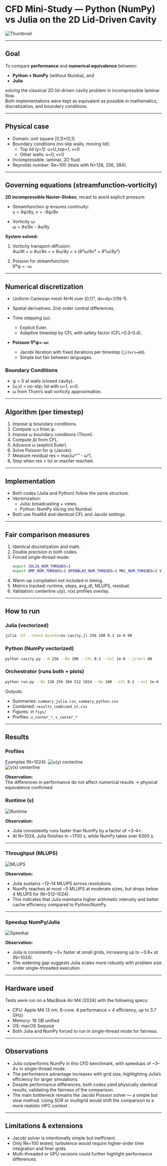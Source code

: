 # CFD Mini-Study — Python (NumPy) vs Julia on the 2D Lid-Driven Cavity

![Thumbnail](thumbnail.png)


---

## Goal

To compare **performance** and **numerical equivalence** between:
- **Python + NumPy** (without Numba), and
- **Julia**

solving the classical 2D lid-driven cavity problem in incompressible laminar flow.  
Both implementations were kept as equivalent as possible in mathematics, discretization, and boundary conditions.

---

## Physical case

- Domain: unit square [0,1]×[0,1].
- Boundary conditions (no-slip walls, moving lid):
  - Top lid (y=1): u=U_top=1, v=0
  - Other walls: u=0, v=0
- Incompressible, laminar, 2D fluid.
- Reynolds number: Re=100 (tests with N=128, 256, 384).

---

## Governing equations (streamfunction–vorticity)

**2D incompressible Navier–Stokes**, recast to avoid explicit pressure:

- Streamfunction ψ ensures continuity:  
  u = ∂ψ/∂y,   v = -∂ψ/∂x

- Vorticity ω:  
  ω = ∂v/∂x - ∂u/∂y

**System solved:**

1. Vorticity transport-diffusion:  
   ∂ω/∂t + u ∂ω/∂x + v ∂ω/∂y = ν (∂²ω/∂x² + ∂²ω/∂y²)

2. Poisson for streamfunction:  
   ∇²ψ = -ω

---

## Numerical discretization

- Uniform Cartesian mesh N×N over [0,1]², dx=dy=1/(N-1).
- Spatial derivatives: 2nd-order central differences.
- Time stepping (ω):
  - Explicit Euler.
  - Adaptive timestep by CFL with safety factor (CFL=0.3–0.4).

- **Poisson ∇²ψ=-ω:**
  - Jacobi iteration with fixed iterations per timestep (`jiters=80`).  
  - Simple but fair between languages.

### Boundary Conditions

- ψ = 0 at walls (closed cavity).  
- (u,v) = no-slip; lid with u=1, v=0.  
- ω from Thom’s wall vorticity approximation.

---

## Algorithm (per timestep)

1. Impose ψ boundary conditions.  
2. Compute u,v from ψ.  
3. Impose ω boundary conditions (Thom).  
4. Compute Δt from CFL.  
5. Advance ω (explicit Euler).  
6. Solve Poisson for ψ (Jacobi).  
7. Measure residual res = max|ωⁿ⁺¹ - ωⁿ|.  
8. Stop when res < tol or maxiter reached.

---

## Implementation

- Both codes (Julia and Python) follow the same structure.  
- Vectorization:  
  - Julia: broadcasting + views.  
  - Python: NumPy slicing (no Numba).  
- Both use float64 and identical CFL and Jacobi settings.

---

## Fair comparison measures

1. Identical discretization and math.  
2. Double precision in both codes.  
3. Forced single-thread mode:  
   ```bash
   export JULIA_NUM_THREADS=1
   export OMP_NUM_THREADS=1 OPENBLAS_NUM_THREADS=1 MKL_NUM_THREADS=1 VECLIB_MAXIMUM_THREADS=1 NUMEXPR_NUM_THREADS=1
   ```
4. Warm-up compilation not included in timing.  
5. Metrics tracked: runtime, steps, avg_dt, MLUPS, residual.  
6. Validation: centerline u(y), v(x) profiles overlay.

---

## How to run

### Julia (vectorized)
```bash
julia -O3 --check-bounds=no cavity.jl 256 100 0.3 1e-6 80
```

### Python (NumPy vectorized)
```bash
python cavity.py --N 256 --Re 100 --CFL 0.3 --tol 1e-6 --jiters 80
```

### Orchestrator (runs both + plots)
```bash
python run.py --Ns 128 256 384 512 1024 --Re 100 --CFL 0.3 --tol 1e-6 --jiters 80 --label st
```

Outputs:
- Summaries: `summary_julia.csv`, `summary_python.csv`
- Combined: `results_combined_st.csv`
- Figures: in `figs/`
- Profiles: `u_center_*`, `v_center_*`

---

## Results


### Profiles
Examples (N=1024):
![u(y) centerline](figs/profiles_st_u_profile_N1024.png)  
![v(x) centerline](figs/profiles_st_v_profile_N1024.png)

**Observation:**  
The differences in performance do not affect numerical results → physical equivalence confirmed.  


### Runtime (s)
![Runtime](figs/bench_st_time.png)

**Observation:**  
- Julia consistently runs faster than NumPy by a factor of ~3–4×.  
- At N=1024, Julia finishes in ~1700 s, while NumPy takes over 6300 s.

---

### Throughput (MLUPS)
![MLUPS](figs/bench_st_mlups.png)

**Observation:**  
- Julia sustains ~12–14 MLUPS across resolutions.  
- NumPy reaches at most ~5 MLUPS at moderate sizes, but drops below 4 MLUPS for \(N=512–1024\).  
- This indicates that Julia maintains higher arithmetic intensity and better cache efficiency compared to Python/NumPy.


---

### Speedup NumPy/Julia
![Speedup](figs/bench_st_speedup_numpy_over_julia.png)

**Observation:**  
- Julia is consistently ~3× faster at small grids, increasing up to ~3.8× at \(N=1024\).  
- The widening gap suggests Julia scales more robustly with problem size under single-threaded execution.

---

## Hardware used

Tests were run on a MacBook Air M4 (2024) with the following specs:  
- CPU: Apple M4 (3 nm, 8-core: 4 performance + 4 efficiency, up to 3.7 GHz)  
- Memory: 16 GB unified  
- OS: macOS Sequoia  
- Both Julia and NumPy forced to run in single-thread mode for fairness.

---

## Observations

- Julia outperforms NumPy in this CFD benchmark, with speedups of ~3–4× in single-thread mode.  
- The performance advantage increases with grid size, highlighting Julia’s efficiency for larger simulations.  
- Despite performance differences, both codes yield physically identical results, validating the fairness of the comparison.  
- The main bottleneck remains the Jacobi Poisson solver — a simple but slow method. Using SOR or multigrid would shift the comparison to a more realistic HPC context.  

---

## Limitations & extensions

- Jacobi solver is intentionally simple but inefficient.  
- Only Re=100 tested; turbulence would require higher-order time integration and finer grids.  
- Multi-threaded or GPU versions could further highlight performance differences.  

